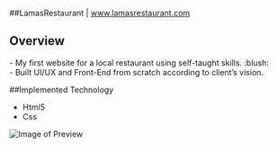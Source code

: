 ##LamasRestaurant  | www.lamasrestaurant.com 


<h2> Overview </h2>
- My first website for a local restaurant using self-taught skills. :blush: <br>
- Built UI/UX and Front-End from scratch according to client’s vision.


##Implemented Technology

- Html5
- Css


![Image of Preview](img/lamaspreview.png/)

